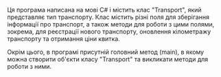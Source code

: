 Ця програма написана на мові C# і містить клас "Transport", який представляє тип транспорту. Клас містить різні поля для зберігання інформації про транспорт, а також методи для роботи з цими полями, зокрема, для реєстрації нового транспорту, оновлення кілометражу транспорту та отримання ціни квитка.

Окрім цього, в програмі присутній головний метод (main), в якому можна створити об'єкти класу "Transport" та викликати методи для роботи з ними.
